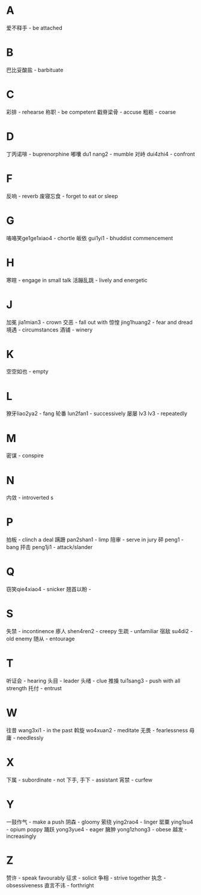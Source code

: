 # A

爱不释手 - be attached 

# B

巴比妥酸盐 - barbituate 
# C 

彩排 - rehearse
称职 - be competent 
戳脊梁骨 - accuse 
粗粝 - coarse 

# D

丁丙诺啡 - buprenorphine
嘟囔 du1 nang2 - mumble 
对峙 dui4zhi4 - confront 

# F 

反响 - reverb
废寝忘食 - forget to eat or sleep 

# G

咯咯笑ge1ge1xiao4 - chortle
皈依 gui1yi1 - bhuddist commencement 

# H

寒暄 - engage in small talk
活蹦乱跳 - lively and energetic 

# J

加冕 jia1mian3 - crown
交恶 - fall out with 
惊惶 jing1huang2 - fear and dread
境遇 - circumstances
酒铺 - winery

# K

空空如也 - empty 

# L 

獠牙liao2ya2 - fang 
轮番 lun2fan1 - successively 
屡屡 lv3 lv3 - repeatedly

# M

密谋 - conspire

# N
内敛 - introverted s

# P 

拍板 - clinch a deal
蹒跚 pan2shan1 - limp
陪审 - serve in jury 
砰 peng1 - bang
抨击 peng1ji1 - attack/slander

# Q

窃笑qie4xiao4 - snicker 
翘首以盼 - 

# S

失禁 - incontinence 
瘆人 shen4ren2 - creepy 
生疏 - unfamiliar 
宿敌 su4di2 - old enemy 
随从 - entourage 

# T

听证会 - hearing
头目 - leader 
头绪 - clue 
推搡 tui1sang3 - push with all strength 
托付 - entrust

# W

往昔 wang3xi1 - in the past
斡旋 wo4xuan2 - meditate 
无畏 - fearlessness
毋庸 - needlessly
# X

下属 - subordinate - not 下手, 手下 - assistant 
宵禁 - curfew 

# Y 

一鼓作气 - make a push
阴森 - gloomy 
萦绕 ying2rao4 - linger
罂粟 ying1su4 - opium poppy 
踊跃 yong3yue4 - eager 
臃肿 yong1zhong3 - obese 
越发 - increasingly 

# Z

赞许 - speak favourably 
征求 - solicit
争相 - strive together
执念 - obsessiveness
直言不讳 - forthright 